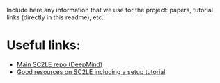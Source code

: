 Include here any information that we use for the project: papers, tutorial links (directly in this readme), etc.

# Useful links:

- [Main SC2LE repo (DeepMind)](https://github.com/deepmind/pysc2)
- [Good resources on SC2LE including a setup tutorial](https://njustesen.com/)
